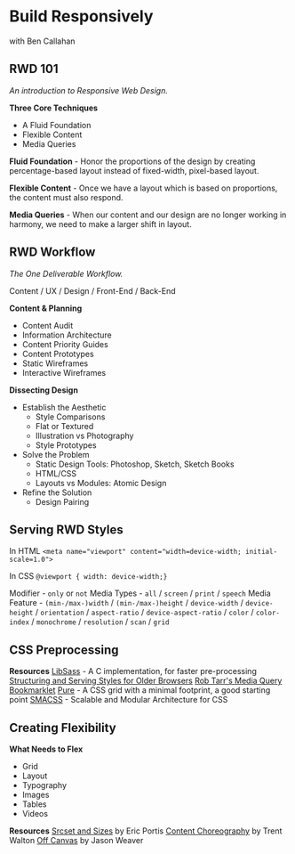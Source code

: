 # Build Responsively
with Ben Callahan

## RWD 101
*An introduction to Responsive Web Design.*

**Three Core Techniques**
- A Fluid Foundation
- Flexible Content
- Media Queries

**Fluid Foundation** - Honor the proportions of the design by creating percentage-based layout instead of fixed-width, pixel-based layout.

**Flexible Content** - Once we have a layout which is based on proportions, the content must also respond.

**Media Queries** - When our content and our design are no longer working in harmony, we need to make a larger shift in layout.

## RWD Workflow
*The One Deliverable Workflow.*

Content / UX / Design / Front-End / Back-End

**Content & Planning**
- Content Audit
- Information Architecture
- Content Priority Guides
- Content Prototypes
- Static Wireframes
- Interactive Wireframes

**Dissecting Design**
- Establish the Aesthetic
  - Style Comparisons
  - Flat or Textured
  - Illustration vs Photography
  - Style Prototypes
- Solve the Problem
  - Static Design Tools: Photoshop, Sketch, Sketch Books
  - HTML/CSS
  - Layouts vs Modules: Atomic Design
- Refine the Solution
  - Design Pairing

## Serving RWD Styles

In HTML
`<meta name="viewport" content="width=device-width; initial-scale=1.0">`

In CSS
`@viewport { width: device-width;}`

Modifier - `only` or `not`
Media Types - `all` / `screen` / `print` / `speech`
Media Feature - `(min-/max-)width` / `(min-/max-)height` / `device-width` / `device-height` / `orientation` / `aspect-ratio` / `device-aspect-ratio` / `color` / `color-index` / `monochrome` / `resolution` / `scan` / `grid`

## CSS Preprocessing

**Resources**
[LibSass][] - A C implementation, for faster pre-processing
[Structuring and Serving Styles for Older Browsers][]
[Rob Tarr's Media Query Bookmarklet][]
[Pure][] - A CSS grid with a minimal footprint, a good starting point
[SMACSS][] - Scalable and Modular Architecture for CSS

## Creating Flexibility

**What Needs to Flex**
- Grid
- Layout
- Typography
- Images
- Tables
- Videos

**Resources**
[Srcset and Sizes][] by Eric Portis
[Content Choreography][] by Trent Walton
[Off Canvas][] by Jason Weaver

[LibSass]: http://libsass.org/
[Structuring and Serving Styles for Older Browsers]: http://seesparkbox.com/foundry/structuring_and_serving_styles_for_older_browsers
[Rob Tarr's Media Query Bookmarklet]: http://seesparkbox.com/foundry/media_query_bookmarklet
[Pure]: http://purecss.io/
[SMACSS]: https://smacss.com/
[Srcset and Sizes]: http://ericportis.com/posts/2014/srcset-sizes/
[Content Choreography]: http://trentwalton.com/2011/07/14/content-choreography/
[Off Canvas]: http://jasonweaver.name/lab/offcanvas/